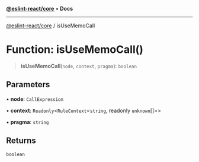[**@eslint-react/core**](../README.md) • **Docs**

***

[@eslint-react/core](../README.md) / isUseMemoCall

# Function: isUseMemoCall()

> **isUseMemoCall**(`node`, `context`, `pragma`): `boolean`

## Parameters

• **node**: `CallExpression`

• **context**: `Readonly`\<`RuleContext`\<`string`, readonly `unknown`[]\>\>

• **pragma**: `string`

## Returns

`boolean`
